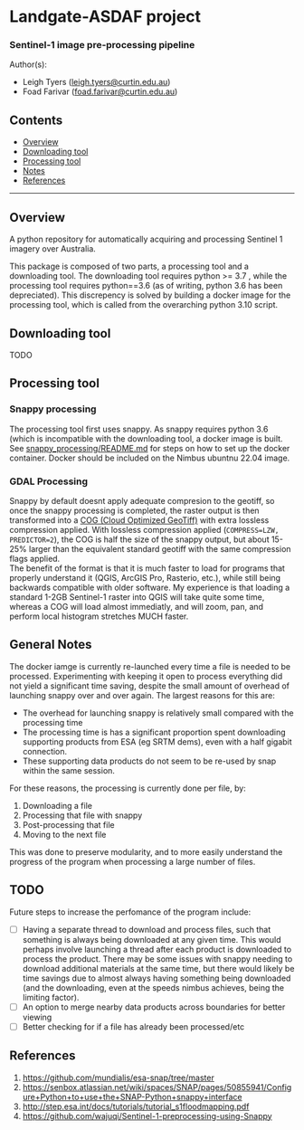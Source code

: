 # Landgate-ASDAF project
### Sentinel-1 image pre-processing pipeline
Author(s):
- Leigh Tyers (leigh.tyers@curtin.edu.au)
- Foad Farivar (foad.farivar@curtin.edu.au)

## Contents
- [Overview](#overview)
- [Downloading tool](#downloading-tool)
- [Processing tool](#processing-tool)
- [Notes](#notes)
- [References](#references)
___

## Overview 
A python repository for automatically acquiring and processing Sentinel 1 imagery over Australia.

This package is composed of two parts, a processing tool and a downloading tool. The downloading tool requires python >= 3.7 , while the processing tool requires python==3.6 (as of writing, python 3.6 has been depreciated). This discrepency is solved by building a docker image for the processing tool, which is called from the overarching python 3.10 script.

## Downloading tool
TODO

## Processing tool
### Snappy processing
The processing tool first uses snappy. As snappy requires python 3.6 (which is incompatible with the downloading tool, a docker image is built. See [snappy_processing/README.md](snappy_processing/README.md) for steps on how to set up the docker container. Docker should be included on the Nimbus ubuntnu 22.04 image.  

### GDAL Processing
Snappy by default doesnt apply adequate compresion to the geotiff, so once the snappy processing is completed, the raster output is then transformed into a [COG (Cloud Optimized GeoTiff)](https://www.cogeo.org/) with extra lossless compression applied. With lossless compression applied (`COMPRESS=LZW, PREDICTOR=2`), the COG is half the size of the snappy output, but about 15-25% larger than the equivalent standard geotiff with the same compression flags applied.   
The benefit of the format is that it is much faster to load for programs that properly understand it (QGIS, ArcGIS Pro, Rasterio, etc.), while still being backwards compatible with older software. My experience is that loading a standard 1-2GB Sentinel-1 raster into QGIS will take quite some time, whereas a COG will load almost immediatly, and will zoom, pan, and perform local histogram stretches MUCH faster.

## General Notes
The docker iamge is currently re-launched every time a file is needed to be processed. Experimenting with keeping it open to process everything did not yield a significant time saving, despite the small amount of overhead of launching snappy over and over again.
The largest reasons for this are:
- The overhead for launching snappy is relatively small compared with the processing time
- The processing time is has a significant proportion spent downloading supporting products from ESA (eg SRTM dems), even with a half gigabit connection.
- These supporting data products do not seem to be re-used by snap within the same session.

For these reasons, the processing is currently done per file, by:
1. Downloading a file
2. Processing that file with snappy
3. Post-processing that file
4. Moving to the next file

This was done to preserve modularity, and to more easily understand the progress of the program when processing a large number of files.

## TODO
Future steps to increase the perfomance of the program include:
- [ ] Having a separate thread to download and process files, such that something is always being downloaded at any given time. This would perhaps involve launching a thread after each product is downloaded to process the product. There may be some issues with snappy needing to download additional materials at the same time, but there would likely be time savings due to almost always having something being downloaded (and the downloading, even at the speeds nimbus achieves, being the limiting factor).
- [ ] An option to merge nearby data products across boundaries for better viewing
- [ ] Better checking for if a file has already been processed/etc

## References

1. https://github.com/mundialis/esa-snap/tree/master
2. https://senbox.atlassian.net/wiki/spaces/SNAP/pages/50855941/Configure+Python+to+use+the+SNAP-Python+snappy+interface
3. http://step.esa.int/docs/tutorials/tutorial_s1floodmapping.pdf
4. https://github.com/wajuqi/Sentinel-1-preprocessing-using-Snappy

